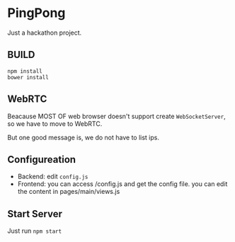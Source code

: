 PingPong
==

Just a hackathon project.

BUILD
--

```
npm install
bower install
```

WebRTC
--
Beacause MOST OF web browser doesn't support create `WebSocketServer`, so we have to move to WebRTC.

But one good message is, we do not have to list ips.

Configureation
--

* Backend: edit `config.js`
* Frontend: you can access /config.js and get the config file. you can edit the content in pages/main/views.js


Start Server
---
Just run `npm start`
